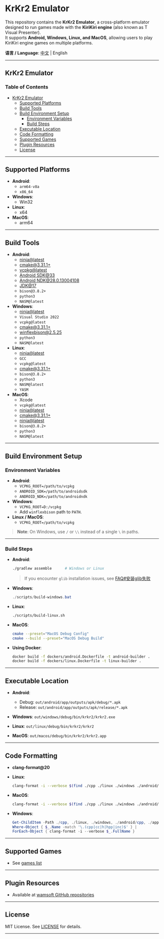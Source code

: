 # KrKr2 Emulator

This repository contains the **KrKr2 Emulator**, a cross-platform emulator designed to run games made with the **KiriKiri engine** (also known as T Visual Presenter).  
It supports **Android, Windows, Linux, and MacOS**, allowing users to play KiriKiri engine games on multiple platforms.  

**语言 / Language**: [中文](README_CN.md) | English

---

## KrKr2 Emulator

### Table of Contents

- [KrKr2 Emulator](#krkr2-emulator)
  - [Supported Platforms](#supported-platforms)
  - [Build Tools](#build-tools)
  - [Build Environment Setup](#build-environment-setup)
    - [Environment Variables](#environment-variables)
    - [Build Steps](#build-steps)
  - [Executable Location](#executable-location)
  - [Code Formatting](#code-formatting)
  - [Supported Games](#supported-games)
  - [Plugin Resources](#plugin-resources)
  - [License](#license)

---

## Supported Platforms

- **Android**:
  - `arm64-v8a`
  - `x86_64`
- **Windows**:
  - Win32
- **Linux**:
  - x64
- **MacOS**:
  - arm64

---

## Build Tools

- **Android**:
  - [ninja@latest](https://github.com/ninja-build/ninja/releases)
  - [cmake@3.31.1+](https://cmake.org/download/)
  - [vcpkg@latest](https://learn.microsoft.com/en-us/vcpkg/get_started/get-started)
  - [Android SDK@33](https://developer.android.com)
  - [Android NDK@28.0.13004108](https://developer.android.com/ndk/downloads)
  - [JDK@17](https://jdk.java.net/archive/)
  - `bison@3.8.2+`
  - `python3`
  - `NASM@latest`
- **Windows**:
  - [ninja@latest](https://github.com/ninja-build/ninja/releases)
  - `Visual Studio 2022`
  - `vcpkg@latest`
  - [cmake@3.31.1+](https://cmake.org/download/)
  - [winflexbison@2.5.25](https://github.com/lexxmark/winflexbison)
  - `python3`
  - `NASM@latest`
- **Linux**:
  - [ninja@latest](https://github.com/ninja-build/ninja/releases)
  - `GCC`
  - `vcpkg@latest`
  - [cmake@3.31.1+](https://cmake.org/download/)
  - `bison@3.8.2+`
  - `python3`
  - `NASM@latest`
  - `YASM`
- **MacOS**:
  - Xcode
  - `vcpkg@latest`
  - [ninja@latest](https://github.com/ninja-build/ninja/releases)
  - [cmake@3.31.1+](https://cmake.org/download/)
  - [ninja@latest](https://github.com/ninja-build/ninja/releases)
  - `bison@3.8.2+`
  - `python3`
  - `NASM@latest`

---

## Build Environment Setup

### Environment Variables

- **Android**:
  - `VCPKG_ROOT=/path/to/vcpkg`
  - `ANDROID_SDK=/path/to/androidsdk`
  - `ANDROID_NDK=/path/to/androidndk`
- **Windows**:
  - `VCPKG_ROOT=D:/vcpkg`
  - Add `winflexbison` path to `PATH`.
- **Linux / MacOS**:
  - `VCPKG_ROOT=/path/to/vcpkg`

> **Note**: On Windows, use `/` or `\\` instead of a single `\` in paths.

---

### Build Steps

- **Android**:
  ```bash
  ./gradlew assemble      # Windows or Linux
  ```

  > If you encounter `glib` installation issues, see [FAQ#安装glib失败](./doc/FAQ.md#安装glib失败)

* **Windows**:

  ```powershell
  ./scripts/build-windows.bat
  ```

* **Linux**:

  ```bash
  ./scripts/build-linux.sh
  ```

* **MacOS**:

  ```bash
  cmake --preset="MacOS Debug Config"
  cmake --build --preset="MacOS Debug Build"
  ```

* **Using Docker**:

  ```bash
  docker build -f dockers/android.Dockerfile -t android-builder .
  docker build -f dockers/linux.Dockerfile -t linux-builder .
  ```

---

## Executable Location

* **Android**:

  * Debug: `out/android/app/outputs/apk/debug/*.apk`
  * Release: `out/android/app/outputs/apk/release/*.apk`
* **Windows**: `out/windows/debug/bin/krkr2/krkr2.exe`
* **Linux**: `out/linux/debug/bin/krkr2/krkr2`
* **MacOS**: `out/macos/debug/bin/krkr2/krkr2.app`

---

## Code Formatting
- **clang-format@20**
- **Linux**:
    ```bash
    clang-format -i --verbose $(find ./cpp ./linux ./windows ./android/cpp ./apple ./tests -regex ".+\.\(cpp\|cc\|h\|hpp\|inc\)")
    ```

- **MacOS**:
    ```bash
    clang-format -i --verbose $(find ./cpp ./linux ./windows ./android/cpp ./apple ./tests -name "*.cpp" -o -name "*.cc" -o -name "*.h" -o -name "*.hpp" -o -name "*.inc")
    ```

- **Windows**:
    ```powershell
    Get-ChildItem -Path ./cpp, ./linux, ./windows, ./android/cpp, ./apple, ./tests -Recurse -File | 
    Where-Object { $_.Name -match '\.(cpp|cc|h|hpp|inc)$' } | 
    ForEach-Object { clang-format -i --verbose $_.FullName }
    ```


---

## Supported Games

* See [games list](./doc/support_games.txt)

---

## Plugin Resources

* Available at [wamsoft GitHub repositories](https://github.com/orgs/wamsoft/repositories?type=all)

---

## License

MIT License. See [LICENSE](./LICENSE) for details.

---
